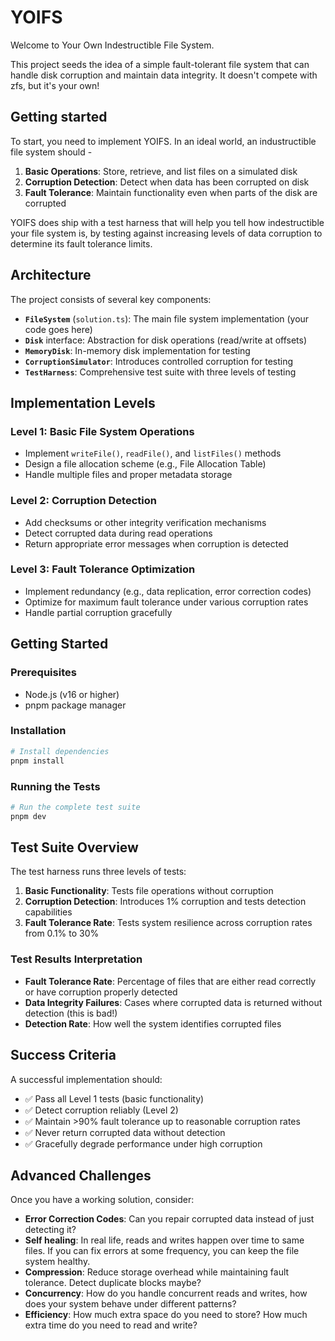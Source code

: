 # YOIFS

Welcome to Your Own Indestructible File System.

This project seeds the idea of a simple fault-tolerant file system that can handle disk corruption and maintain data integrity. It doesn't compete with zfs, but it's your own!

## Getting started

To start, you need to implement YOIFS. In an ideal world, an industructible file system should -

1. **Basic Operations**: Store, retrieve, and list files on a simulated disk
2. **Corruption Detection**: Detect when data has been corrupted on disk
3. **Fault Tolerance**: Maintain functionality even when parts of the disk are corrupted

YOIFS does ship with a test harness that will help you tell how indestructible your file system is, by testing against increasing levels of data corruption to determine its fault tolerance limits.


## Architecture

The project consists of several key components:

- **`FileSystem`** (`solution.ts`): The main file system implementation (your code goes here)
- **`Disk`** interface: Abstraction for disk operations (read/write at offsets)
- **`MemoryDisk`**: In-memory disk implementation for testing
- **`CorruptionSimulator`**: Introduces controlled corruption for testing
- **`TestHarness`**: Comprehensive test suite with three levels of testing

## Implementation Levels

### Level 1: Basic File System Operations
- Implement `writeFile()`, `readFile()`, and `listFiles()` methods
- Design a file allocation scheme (e.g., File Allocation Table)
- Handle multiple files and proper metadata storage

### Level 2: Corruption Detection
- Add checksums or other integrity verification mechanisms
- Detect corrupted data during read operations
- Return appropriate error messages when corruption is detected

### Level 3: Fault Tolerance Optimization
- Implement redundancy (e.g., data replication, error correction codes)
- Optimize for maximum fault tolerance under various corruption rates
- Handle partial corruption gracefully

## Getting Started

### Prerequisites
- Node.js (v16 or higher)
- pnpm package manager

### Installation

```bash
# Install dependencies
pnpm install
```

### Running the Tests

```bash
# Run the complete test suite
pnpm dev
```

## Test Suite Overview

The test harness runs three levels of tests:

1. **Basic Functionality**: Tests file operations without corruption
2. **Corruption Detection**: Introduces 1% corruption and tests detection capabilities
3. **Fault Tolerance Rate**: Tests system resilience across corruption rates from 0.1% to 30%

### Test Results Interpretation

- **Fault Tolerance Rate**: Percentage of files that are either read correctly or have corruption properly detected
- **Data Integrity Failures**: Cases where corrupted data is returned without detection (this is bad!)
- **Detection Rate**: How well the system identifies corrupted files

## Success Criteria

A successful implementation should:

- ✅ Pass all Level 1 tests (basic functionality)
- ✅ Detect corruption reliably (Level 2)
- ✅ Maintain >90% fault tolerance up to reasonable corruption rates
- ✅ Never return corrupted data without detection
- ✅ Gracefully degrade performance under high corruption

## Advanced Challenges

Once you have a working solution, consider:

- **Error Correction Codes**: Can you repair corrupted data instead of just detecting it?
- **Self healing**: In real life, reads and writes happen over time to same files. If you can fix errors at some frequency, you can keep the file system healthy.
- **Compression**: Reduce storage overhead while maintaining fault tolerance. Detect duplicate blocks maybe?
- **Concurrency**: How do you handle concurrent reads and writes, how does your system behave under different patterns?
- **Efficiency**: How much extra space do you need to store? How much extra time do you need to read and write?